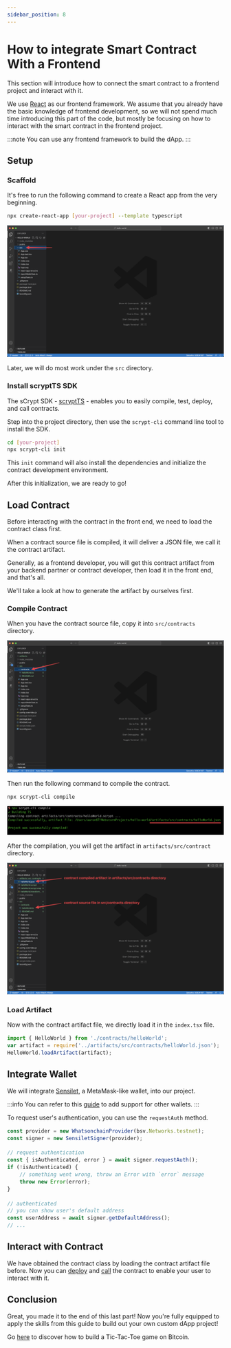 ```yaml
---
sidebar_position: 8
---
```


# How to integrate Smart Contract With a Frontend

This section will introduce how to connect the smart contract to a frontend project and interact with it.

We use [React](https://reactjs.org/) as our frontend framework. We assume that you already have the basic knowledge of frontend development, so we will not spend much time introducing this part of the code, but mostly be focusing on how to interact with the smart contract in the frontend project.

:::note
You can use any frontend framework to build the dApp.
:::

## Setup

### Scaffold

It's free to run the following command to create a React app from the very beginning.

```bash
npx create-react-app [your-project] --template typescript
```

![](../static/img/react-scaffold.png)

Later, we will do most work under the `src` directory.

### Install scryptTS SDK

The sCrypt SDK - [scryptTS](https://scrypt.io/scrypt-ts) - enables you to easily compile, test, deploy, and call contracts.

Step into the project directory, then use the `scrypt-cli` command line tool to install the SDK.

```bash
cd [your-project]
npx scrypt-cli init
```

This `init` command will also install the dependencies and initialize the contract development environment.

After this initialization, we are ready to go!

## Load Contract

Before interacting with the contract in the front end, we need to load the contract class first. 

When a contract source file is compiled, it will deliver a JSON file, we call it the contract artifact.

Generally, as a frontend developer, you will get this contract artifact from your backend partner or contract developer, then load it in the front end, and that's all.

We'll take a look at how to generate the artifact by ourselves first.

### Compile Contract

When you have the contract source file, copy it into `src/contracts` directory.

![](../static/img/copy-contract-source.png)

Then run the following command to compile the contract.

```bash
npx scrypt-cli compile
```

![](../static/img/scrypt-cli-compile.png)

After the compilation, you will get the artifact in `artifacts/src/contract` directory.

![](../static/img/contract-artifacts.png)

### Load Artifact

Now with the contract artifact file, we directly load it in the `index.tsx` file.

```ts
import { HelloWorld } from './contracts/helloWorld';
var artifact = require('../artifacts/src/contracts/helloWorld.json');
HelloWorld.loadArtifact(artifact);
```

## Integrate Wallet

We will integrate [Sensilet](https://sensilet.com/), a MetaMask-like wallet, into our project.

:::info
You can refer to this [guide](./how-to-add-a-signer.md) to add support for other wallets.
:::

To request user's authentication, you can use the `requestAuth` method. 

```ts
const provider = new WhatsonchainProvider(bsv.Networks.testnet);
const signer = new SensiletSigner(provider);

// request authentication
const { isAuthenticated, error } = await signer.requestAuth();
if (!isAuthenticated) {
    // something went wrong, throw an Error with `error` message
    throw new Error(error);
}

// authenticated
// you can show user's default address
const userAddress = await signer.getDefaultAddress();
// ...
```

## Interact with Contract

We have obtained the contract class by loading the contract artifact file before. Now you can [deploy](./how-to-deploy-and-call-a-contract.md#contract-deployment) and [call](./how-to-deploy-and-call-a-contract.md#contract-call) the contract to enable your user to interact with it.

## Conclusion

Great, you made it to the end of this last part! Now you're fully equipped to apply the skills from this guide to build out your own custom dApp project!

Go [here](https://learn.scrypt.io/en/courses/Build-a-Tic-tac-toe-Game-with-sCrypt-614c387bc0974f55df5af1e5) to discover how to build a Tic-Tac-Toe game on Bitcoin.
